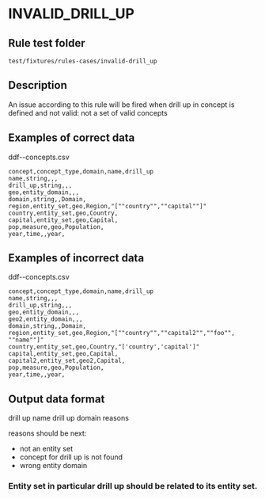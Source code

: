 # INVALID_DRILL_UP

## Rule test folder 

`test/fixtures/rules-cases/invalid-drill_up`

## Description
An issue according to this rule will be fired when drill up in concept is defined and not valid: not a set of valid concepts

## Examples of correct data

ddf--concepts.csv
```
concept,concept_type,domain,name,drill_up
name,string,,,
drill_up,string,,,
geo,entity_domain,,,
domain,string,,Domain,
region,entity_set,geo,Region,"[""country"",""capital""]"
country,entity_set,geo,Country,
capital,entity_set,geo,Capital,
pop,measure,geo,Population,
year,time,,year,
```

## Examples of incorrect data

ddf--concepts.csv
```
concept,concept_type,domain,name,drill_up
name,string,,,
drill_up,string,,,
geo,entity_domain,,,
geo2,entity_domain,,,
domain,string,,Domain,
region,entity_set,geo,Region,"[""country"",""capital2"",""foo"", ""name""]"
country,entity_set,geo,Country,"['country','capital']"
capital,entity_set,geo,Capital,
capital2,entity_set,geo2,Capital,
pop,measure,geo,Population,
year,time,,year,
```

## Output data format

drill up name
drill up domain
reasons

reasons should be next:

 * not an entity set
 * concept for drill up is not found
 * wrong entity domain

### Entity set in particular drill up should be related to its entity set.
